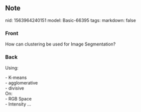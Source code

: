 ## Note
nid: 1563964240151
model: Basic-66395
tags: 
markdown: false

### Front
How can clustering be used for Image Segmentation?

### Back
Using:
<div>
  - K-means
</div>
<div>
  - agglomerative
</div>
<div>
  - divisive
</div>
<div>
  On:
</div>
<div>
  - RGB Space
</div>
<div>
  - Intensity ...
</div>
